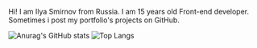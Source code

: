 Hi! I am Ilya Smirnov from Russia. I am 15 years old Front-end developer. Sometimes i post my portfolio's projects on GitHub.

![Anurag's GitHub stats](https://github-readme-stats.vercel.app/api?username=rauh-wrld&show_icons=true&theme=dark)
![Top Langs](https://github-readme-stats.vercel.app/api/top-langs/?username=rauh-wrld&layout=compact&show_icons=true&theme=dark)
